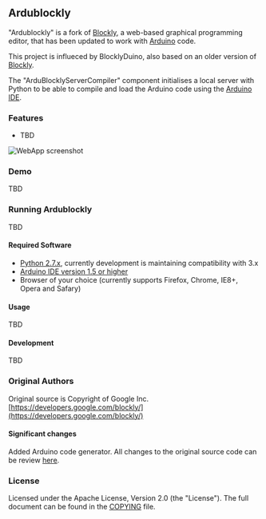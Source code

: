 ## Ardublockly
"Ardublockly" is a fork of [Blockly](https://developers.google.com/blockly/), a web-based graphical programming editor, that has been updated to work with [Arduino](http://www.arduino.cc/) code.

This project is influeced by BlocklyDuino, also based on an older version of [Blockly](https://developers.google.com/blockly/).

The "ArduBlocklyServerCompiler" component initialises a local server with Python to be able to compile and load the Arduino code using the [Arduino IDE](http://arduino.cc/en/main/software).

### Features

* TBD

![WebApp screenshot](https://raw.githubusercontent.com/carlosperate/BlocklyDuino-BtW/20c0cf5048f18556c606adf8f1c0e92210de5f5a/images/screenshot_1.png)

### Demo

TBD

### Running Ardublockly

TBD

#### Required Software
* [Python 2.7.x](https://www.python.org/download), currently development is maintaining compatibility with  3.x
* [Arduino IDE version 1.5 or higher](http://arduino.cc/en/main/software)
* Browser of your choice (currently supports Firefox, Chrome, IE8+, Opera and Safary)

#### Usage 

TBD

#### Development 

TBD

### Original Authors

Original source is Copyright of Google Inc. [https://developers.google.com/blockly/](https://developers.google.com/blockly/)


#### Significant changes
Added Arduino code generator.
All changes to the original source code can be review [here](https://github.com/carlosperate/ardublockly/compare/master...blockly-original).

### License

Licensed under the Apache License, Version 2.0 (the "License"). The full document can be found in the [COPYING](https://github.com/carlosperate/ardublockly/blob/master/COPYING) file.
